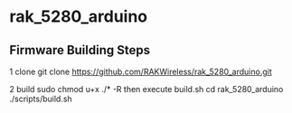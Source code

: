 # rak_5280_arduino

## Firmware Building Steps
1 clone
	git clone https://github.com/RAKWireless/rak_5280_arduino.git
	
2 build
	sudo chmod u+x ./* -R
	then execute build.sh
	cd rak_5280_arduino
	./scripts/build.sh